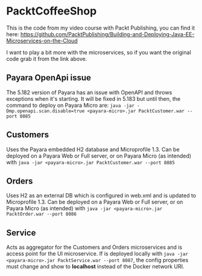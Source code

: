 # PacktCoffeeShop

This is the code from my video course with Packt Publishing, you can find it here: https://github.com/PacktPublishing/Building-and-Deploying-Java-EE-Microservices-on-the-Cloud

I want to play a bit more with the microservices, so if you want the original code grab it from the link above.

## Payara OpenApi issue
The 5.182 version of Payara has an issue with OpenAPI and throws exceptions when it's starting. It will be fixed in 5.183 but until then, the command to deploy on Payara Micro are: `java -jar -Dmp.openapi.scan.disable=true <payara-micro>.jar PacktCustomer.war --port 8085`

## Customers
Uses the Payara embedded H2 database and Microprofile 1.3. Can be deployed on a Payara Web or Full server, or on Payara Micro (as intended) with `java -jar <payara-micro>.jar PacktCustomer.war --port 8085`

## Orders
Uses H2 as an external DB which is configured in web.xml and is updated to Microprofile 1.3. Can be deployed on a Payara Web or Full server, or on Payara Micro (as intended) with `java -jar <payara-micro>.jar PacktOrder.war --port 8086`

## Service
Acts as aggregator for the Customers and Orders microservices and is access point for the UI microservice. If is deployed locally with `java -jar <payara-micro>.jar PacktService.war --port 8087`, the config properties must change and show to **localhost** instead of the Docker network URI.
